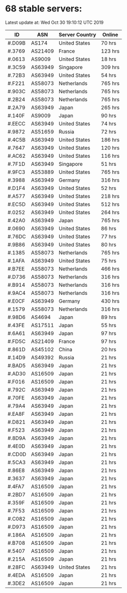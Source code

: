 # 68 stable servers:

Latest update at: Wed Oct 30 19:10:12 UTC 2019

| ID | ASN | Server Country | Online |
| -- | --- | -------------- | ------ |
| #.D09B | AS174 | United States | 70 hrs |
| #.3769 | AS21409 | France | 123 hrs |
| #.0613 | AS9009 | United States | 18 hrs |
| #.3C59 | AS63949 | Singapore | 309 hrs |
| #.72B3 | AS63949 | United States | 54 hrs |
| #.F221 | AS58073 | Netherlands | 765 hrs |
| #.903C | AS58073 | Netherlands | 765 hrs |
| #.2B24 | AS58073 | Netherlands | 765 hrs |
| #.2A79 | AS63949 | Japan | 265 hrs |
| #.140F | AS9009 | Japan | 90 hrs |
| #.EECC | AS63949 | United States | 74 hrs |
| #.9872 | AS51659 | Russia | 72 hrs |
| #.4C5B | AS63949 | United States | 186 hrs |
| #.7647 | AS63949 | United States | 120 hrs |
| #.AC62 | AS63949 | United States | 116 hrs |
| #.7F1D | AS63949 | Singapore | 51 hrs |
| #.9FC3 | AS53889 | United States | 765 hrs |
| #.3988 | AS63949 | Germany | 316 hrs |
| #.D1F4 | AS63949 | United States | 52 hrs |
| #.A577 | AS63949 | United States | 218 hrs |
| #.EC5D | AS63949 | United States | 512 hrs |
| #.0252 | AS63949 | United States | 264 hrs |
| #.42A0 | AS63949 | Japan | 765 hrs |
| #.0690 | AS63949 | United States | 86 hrs |
| #.76DC | AS63949 | United States | 77 hrs |
| #.9B86 | AS63949 | United States | 80 hrs |
| #.1385 | AS58073 | Netherlands | 765 hrs |
| #.1AFA | AS63949 | United States | 75 hrs |
| #.B7EE | AS58073 | Netherlands | 466 hrs |
| #.D736 | AS58073 | Netherlands | 316 hrs |
| #.B914 | AS58073 | Netherlands | 316 hrs |
| #.9AC4 | AS58073 | Netherlands | 316 hrs |
| #.E0CF | AS63949 | Germany | 430 hrs |
| #.1579 | AS58073 | Netherlands | 316 hrs |
| #.98D6 | AS4694 | Japan | 89 hrs |
| #.43FE | AS17511 | Japan | 55 hrs |
| #.6A61 | AS63949 | Japan | 97 hrs |
| #.FD5C | AS21409 | France | 97 hrs |
| #.861D | AS45102 | China | 20 hrs |
| #.14D9 | AS49392 | Russia | 21 hrs |
| #.BAD5 | AS63949 | Japan | 21 hrs |
| #.AD30 | AS16509 | Japan | 21 hrs |
| #.F016 | AS16509 | Japan | 21 hrs |
| #.792C | AS63949 | Japan | 21 hrs |
| #.70FE | AS63949 | Japan | 21 hrs |
| #.79A4 | AS63949 | Japan | 21 hrs |
| #.EA8F | AS63949 | Japan | 21 hrs |
| #.D821 | AS63949 | Japan | 21 hrs |
| #.F523 | AS63949 | Japan | 21 hrs |
| #.8D9A | AS63949 | Japan | 21 hrs |
| #.4E0D | AS63949 | Japan | 21 hrs |
| #.CD0D | AS63949 | Japan | 21 hrs |
| #.5CA3 | AS63949 | Japan | 21 hrs |
| #.86E8 | AS63949 | Japan | 21 hrs |
| #.3637 | AS63949 | Japan | 21 hrs |
| #.4FA7 | AS16509 | Japan | 21 hrs |
| #.2BD7 | AS16509 | Japan | 21 hrs |
| #.359F | AS16509 | Japan | 21 hrs |
| #.7F53 | AS16509 | Japan | 21 hrs |
| #.C082 | AS16509 | Japan | 21 hrs |
| #.D973 | AS16509 | Japan | 21 hrs |
| #.186A | AS16509 | Japan | 21 hrs |
| #.B708 | AS16509 | Japan | 21 hrs |
| #.5407 | AS16509 | Japan | 21 hrs |
| #.215A | AS16509 | Japan | 21 hrs |
| #.28FC | AS63949 | United States | 21 hrs |
| #.4EDA | AS16509 | Japan | 21 hrs |
| #.3DE2 | AS16509 | Japan | 21 hrs |

